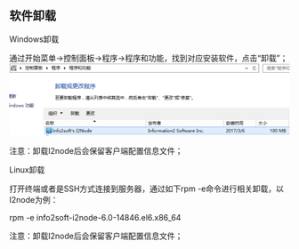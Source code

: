 ## 软件卸载

Windows卸载

通过开始菜单-&gt;控制面板-&gt;程序-&gt;程序和功能，找到对应安装软件，点击“卸载”；
![](/assets/V6.04452.png)

注意：卸载I2node后会保留客户端配置信息文件；

Linux卸载

打开终端或者是SSH方式连接到服务器，通过如下rpm -e命令进行相关卸载，以I2node为例：

rpm -e info2soft-i2node-6.0-14846.el6.x86_64

注意：卸载I2node后会保留客户端配置信息文件；